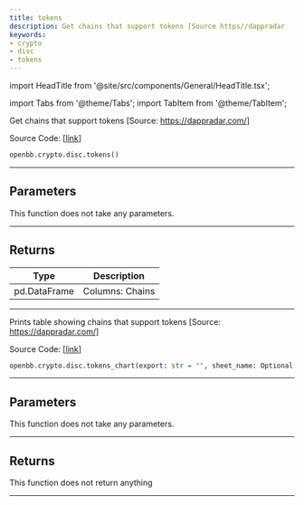 ```yaml
---
title: tokens
description: Get chains that support tokens [Source https//dappradar
keywords:
- crypto
- disc
- tokens
---
```


import HeadTitle from '@site/src/components/General/HeadTitle.tsx';

<HeadTitle title="crypto.disc.tokens - Reference | OpenBB SDK Docs" />

import Tabs from '@theme/Tabs';
import TabItem from '@theme/TabItem';

<Tabs>
<TabItem value="model" label="Model" default>

Get chains that support tokens [Source: https://dappradar.com/]

Source Code: [[link](https://github.com/OpenBB-finance/OpenBBTerminal/tree/main/openbb_terminal/cryptocurrency/discovery/dappradar_model.py#L369)]

```python wordwrap
openbb.crypto.disc.tokens()
```

---

## Parameters

This function does not take any parameters.

---

## Returns

| Type | Description |
| ---- | ----------- |
| pd.DataFrame | Columns: Chains |
---



</TabItem>
<TabItem value="view" label="Chart">

Prints table showing chains that support tokens [Source: https://dappradar.com/]

Source Code: [[link](https://github.com/OpenBB-finance/OpenBBTerminal/tree/main/openbb_terminal/cryptocurrency/discovery/dappradar_view.py#L311)]

```python wordwrap
openbb.crypto.disc.tokens_chart(export: str = "", sheet_name: Optional[str] = None)
```

---

## Parameters

This function does not take any parameters.

---

## Returns

This function does not return anything

---



</TabItem>
</Tabs>